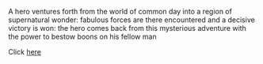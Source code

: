 A hero ventures forth from the world of common day into a region of supernatural wonder: 
fabulous forces are there encountered and a decisive victory is won: the hero comes back from 
this mysterious adventure with the power to bestow boons on his fellow man

Click [here](https://en.wikipedia.org/wiki/Hero%27s_journey)